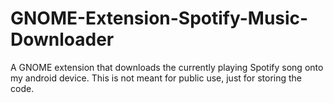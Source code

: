 # GNOME-Extension-Spotify-Music-Downloader
A GNOME extension that downloads the currently playing Spotify song onto my android device. This is not meant for public use, just for storing the code.
